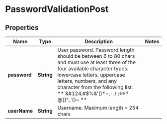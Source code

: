 
# PasswordValidationPost

## Properties
Name | Type | Description | Notes
------------ | ------------- | ------------- | -------------
**password** | **String** |    User password. Password length should be between 6 to 80 chars and must use at least three of the four available character types: lowercase letters, uppercase letters, numbers, and any character from the following list:     ** &amp;#124;#$%&amp;&#39;()*+,-./:;&lt;&#x3D;&gt;?@[]^_&#x60;{}~ ** | 
**userName** | **String** | Username. Maximum length &#x3D; 254 chars | 



